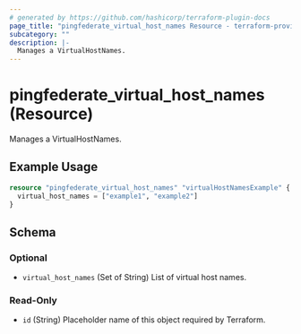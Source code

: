 ```yaml
---
# generated by https://github.com/hashicorp/terraform-plugin-docs
page_title: "pingfederate_virtual_host_names Resource - terraform-provider-pingfederate"
subcategory: ""
description: |-
  Manages a VirtualHostNames.
---
```


# pingfederate_virtual_host_names (Resource)

Manages a VirtualHostNames.

## Example Usage

```terraform
resource "pingfederate_virtual_host_names" "virtualHostNamesExample" {
  virtual_host_names = ["example1", "example2"]
}
```

<!-- schema generated by tfplugindocs -->
## Schema

### Optional

- `virtual_host_names` (Set of String) List of virtual host names.

### Read-Only

- `id` (String) Placeholder name of this object required by Terraform.
